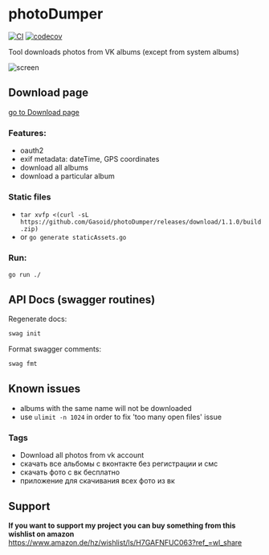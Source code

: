 # photoDumper
[![CI](https://github.com/Gasoid/photoDumper/actions/workflows/ci.yml/badge.svg)](https://github.com/Gasoid/photoDumper/actions/workflows/ci.yml) 
[![codecov](https://codecov.io/gh/Gasoid/photoDumper/branch/main/graph/badge.svg?token=I5MSN7TKRL)](https://codecov.io/gh/Gasoid/photoDumper)


Tool downloads photos from VK albums (except from system albums)

![screen](screen.webp)


## Download page
[go to Download page](https://github.com/Gasoid/photoDumper/releases)


### Features:
- oauth2
- exif metadata: dateTime, GPS coordinates
- download all albums
- download a particular album

### Static files
- `tar xvfp <(curl -sL https://github.com/Gasoid/photoDumper/releases/download/1.1.0/build.zip)`
- or `go generate staticAssets.go`

### Run:
```bash
go run ./
```

## API Docs (swagger routines)
Regenerate docs:
```bash
swag init
```

Format swagger comments:
```bash
swag fmt
```

## Known issues
- albums with the same name will not be downloaded
- use `ulimit -n 1024` in order to fix 'too many open files' issue


### Tags
- Download all photos from vk account
- скачать все альбомы с вконтакте без регистрации и смс
- скачать фото с вк бесплатно
- приложение для скачивания всех фото из вк

## Support
**If you want to support my project you can buy something from this wishlist on amazon**
https://www.amazon.de/hz/wishlist/ls/H7GAFNFUC063?ref_=wl_share